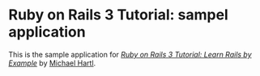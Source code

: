 # Ruby on Rails 3 Tutorial: sampel application

This is the sample application for
[*Ruby on Rails 3 Tutorial: Learn Rails by Example*](http://railstutorial.org/)
by [Michael Hartl](http://michaelhartl.com/).
